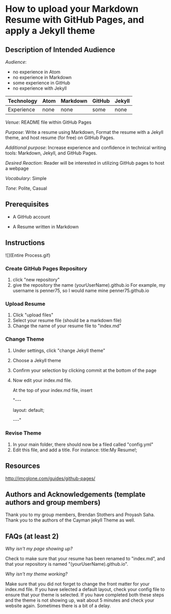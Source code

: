# How to upload your Markdown Resume with GitHub Pages, and apply a Jekyll theme

## Description of Intended Audience

*Audience*:

- no experience in Atom
- no experience in Markdown
- some experience in GitHub
- no experience with Jekyll

| Technology  |  Atom |  Markdown |  GitHub | Jekyll  |
|---|---|---|---|---|
| Experience  | none | none  | some  | none  |

*Venue*: README file within GitHub Pages

*Purpose*: Write a resume using Markdown, Format the resume with a Jekyll theme, and host resume (for free) on GitHub Pages.

*Additional purpose*: Increase experience and confidence in technical writing tools: Markdown, Jekyll, and GitHub Pages.

*Desired Reaction*: Reader will be interested in utilizing GitHub pages to host a webpage

*Vocabulary*: Simple

*Tone*: Polite, Casual

## Prerequisites

- A GitHub account

- A Resume written in Markdown

## Instructions

![](Entire Process.gif)

### Create GitHub Pages Repository

1. click "new repository"
2. give the repository the name (yourUserName).github.io For example, my username is penner75, so I would name mine penner75.github.io

### Upload Resume

1. Click "upload files"
2. Select your resume file (should be a markdown file)
3. Change the name of your resume file to "index.md"

### Change Theme

1. Under settings, click "change Jekyll theme"

2. Choose a Jekyll theme

3. Confirm your selection by clicking commit at the bottom of the page

4. Now edit your index.md file.

   At the top of your index.md file, insert  

   "---

   layout: default;

   ---"

### Revise Theme

1. In your main folder, there should now be a filed called "config.yml"
2. Edit this file, and add a title. For instance: title:My Resume!;

## Resources

http://jmcglone.com/guides/github-pages/

## Authors and Acknowledgements (template authors and group members)

Thank you to my group members, Brendan Stothers and Proyash Saha. Thank you to the authors of the Cayman jekyll Theme as well.

## FAQs (at least 2)

*Why isn't my page showing up?*

Check to make sure that your resume has been renamed to "index.md", and that your repository is named "(yourUserName).github.io".

*Why isn't my theme working?*

Make sure that you did not forget to change the front matter for your index.md file. If you have selected a default layout, check your config file to ensure that your theme is selected. If you have completed both these steps and the theme is not showing up, wait about 5 minutes and check your website again. Sometimes there is a bit of a delay.
